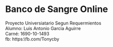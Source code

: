 # Banco de Sangre Online
Proyecto Universiatario Segun Requermientos <br>
Alumno: Luis Antonio Garcia Aguirre<br>
Carné: 1690-10-1493<br>
fb:<a> https:\\fb.com/Tonycby</a><br>

